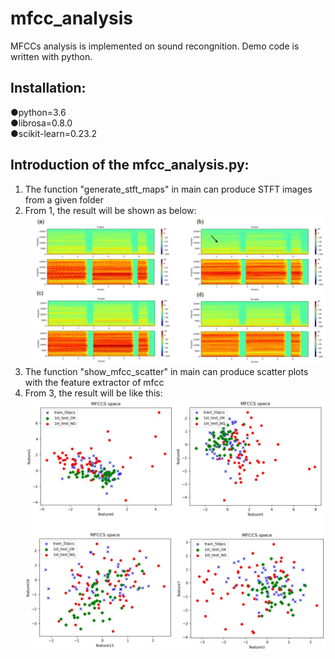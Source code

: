 # mfcc_analysis
MFCCs analysis is implemented on sound recongnition. Demo code is written with python.   

## Installation:  

●python=3.6  
●librosa=0.8.0  
●scikit-learn=0.23.2  

## Introduction of the mfcc_analysis.py:

1. The function "generate_stft_maps" in main can produce STFT images from a given folder  
2. From 1, the result will be shown as below:  
![image](https://github.com/ChengWeiGu/mfcc_analysis/blob/main/demo1.jpg)    
3. The function "show_mfcc_scatter" in main can produce scatter plots with the feature extractor of mfcc    
4. From 3, the result will be like this:  
![image](https://github.com/ChengWeiGu/mfcc_analysis/blob/main/demo2.jpg)  

